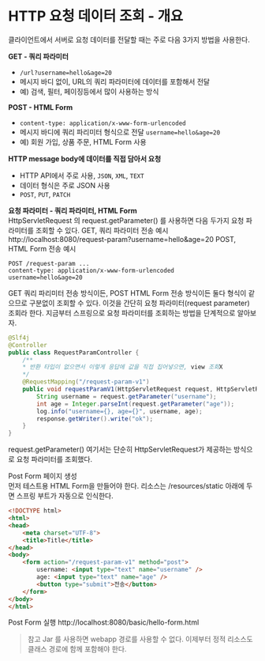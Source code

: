 HTTP 요청 데이터 조회 - 개요   
===============================   
클라이언트에서 서버로 요청 데이터를 전달할 때는 주로 다음 3가지 방법을 사용한다.

**GET - 쿼리 파라미터**
* `/url?username=hello&age=20`
* 메시지 바디 없이, URL의 쿼리 파라미터에 데이터를 포함해서 전달
* 예) 검색, 필터, 페이징등에서 많이 사용하는 방식
   
**POST - HTML Form**    
* `content-type: application/x-www-form-urlencoded`    
* 메시지 바디에 쿼리 파리미터 형식으로 전달 `username=hello&age=20`    
* 예) 회원 가입, 상품 주문, HTML Form 사용     
       
**HTTP message body에 데이터를 직접 담아서 요청** 
* HTTP API에서 주로 사용, `JSON`, `XML`, `TEXT`
* 데이터 형식은 주로 JSON 사용
* `POST`, `PUT`, `PATCH`   

  
**요청 파라미터 - 쿼리 파라미터, HTML Form**    
HttpServletRequest 의 request.getParameter() 를 사용하면 다음 두가지 요청 파라미터를 조회할 수 있다.
GET, 쿼리 파라미터 전송
예시
http://localhost:8080/request-param?username=hello&age=20
POST, HTML Form 전송
예시
```http
POST /request-param ...
content-type: application/x-www-form-urlencoded
username=hello&age=20
```
GET 쿼리 파리미터 전송 방식이든, POST HTML Form 전송 방식이든 둘다 형식이 같으므로 구분없이 조회할 수 있다.
이것을 간단히 요청 파라미터(request parameter) 조회라 한다.
지금부터 스프링으로 요청 파라미터를 조회하는 방법을 단계적으로 알아보자.

```java
@Slf4j
@Controller
public class RequestParamController {
    /**
    * 반환 타입이 없으면서 이렇게 응답에 값을 직접 집어넣으면, view 조회X
    */
    @RequestMapping("/request-param-v1")
    public void requestParamV1(HttpServletRequest request, HttpServletResponse response) throws IOException {
        String username = request.getParameter("username");
        int age = Integer.parseInt(request.getParameter("age"));
        log.info("username={}, age={}", username, age);
        response.getWriter().write("ok");
    }
}
```

request.getParameter()
여기서는 단순히 HttpServletRequest가 제공하는 방식으로 요청 파라미터를 조회했다.

Post Form 페이지 생성  
먼저 테스트용 HTML Form을 만들어야 한다.
리소스는 /resources/static 아래에 두면 스프링 부트가 자동으로 인식한다.
        
```html
<!DOCTYPE html>
<html>
<head>
    <meta charset="UTF-8">
    <title>Title</title>
</head>
<body>
    <form action="/request-param-v1" method="post">
        username: <input type="text" name="username" />
        age: <input type="text" name="age" />
        <button type="submit">전송</button>
    </form>
</body>
</html>
```

Post Form 실행
http://localhost:8080/basic/hello-form.html
> 참고
> Jar 를 사용하면 webapp 경로를 사용할 수 없다. 이제부터 정적 리소스도 클래스 경로에 함께 포함해야
한다.
